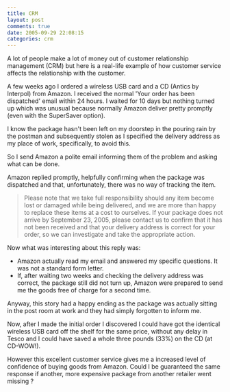 ```yaml
---
title: CRM
layout: post
comments: true
date: 2005-09-29 22:08:15
categories: crm
---
```

A lot of people make a lot of money out of customer relationship
management (CRM) but here is a real-life example of how customer
service affects the relationship with the customer.

A few weeks ago I ordered a wireless USB card and a CD (Antics by
Interpol) from Amazon. I received the normal 'Your order has been
dispatched' email within 24 hours. I waited for 10 days but nothing
turned up which was unusual because normally Amazon deliver pretty
promptly (even with the SuperSaver option).

I know the package hasn't been left on my doorstep in the pouring rain
by the postman and subsequently stolen as I specified the delivery
address as my place of work, specifically, to avoid this.

So I send Amazon a polite email informing them of the problem and
asking what can be done.

Amazon replied promptly, helpfully confirming when the package was
dispatched and that, unfortunately, there was no way of tracking the
item.

> Please note that we take full responsibility should any item become
> lost or damaged while being delivered, and we are more than happy to
> replace these items at a cost to ourselves. If your package does not
> arrive by September 23, 2005, please contact us to confirm that it
> has not been received and that your delivery address is correct for
> your order, so we can investigate and take the appropriate action.

Now what was interesting about this reply was:

-   Amazon actually read my email and answered my specific questions. It
    was not a standard form letter.
-   If, after waiting two weeks and checking the delivery address was
    correct, the package still did not turn up, Amazon were prepared to
    send me the goods free of charge for a second time.

Anyway, this story had a happy ending as the package was actually
sitting in the post room at work and they had simply forgotten to
inform me.

Now, after I made the initial order I discovered I could have got the
identical wireless USB card off the shelf for the same price, without
any delay in Tesco and I could have saved a whole three pounds (33%)
on the CD (at CD-WOW!).

However this excellent customer service gives me a increased level of
confidence of buying goods from Amazon. Could I be guaranteed the same
response if another, more expensive package from another retailer went
missing ?
